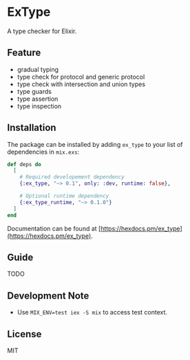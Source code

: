 # ExType

A type checker for Elixir.

## Feature

- gradual typing
- type check for protocol and generic protocol
- type check with intersection and union types
- type guards
- type assertion
- type inspection

## Installation

The package can be installed by adding `ex_type` to your list of dependencies in `mix.exs`:

```elixir
def deps do
  [
    # Required developement dependency
    {:ex_type, "~> 0.1", only: :dev, runtime: false},

    # Optional runtime dependency
    {:ex_type_runtime, "~> 0.1.0"}
  ]
end
```

Documentation can be found at [https://hexdocs.pm/ex_type](https://hexdocs.pm/ex_type).

## Guide

TODO

## Development Note

- Use `MIX_ENV=test iex -S mix` to access test context.

## License

MIT

